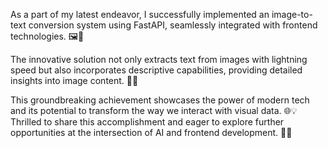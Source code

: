As a part of my latest endeavor, I successfully implemented an image-to-text conversion system using FastAPI, seamlessly integrated with frontend technologies. 🖼️💬

The innovative solution not only extracts text from images with lightning speed but also incorporates descriptive capabilities, providing detailed insights into image content. 📸✨

This groundbreaking achievement showcases the power of modern tech and its potential to transform the way we interact with visual data. 🌐💡 Thrilled to share this accomplishment and eager to explore further opportunities at the intersection of AI and frontend development. 🤖💼
